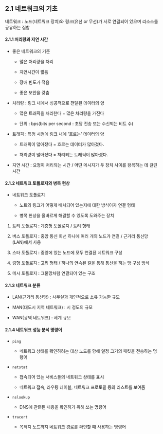 ## 2.1 네트워크의 기초

네트워크 : 노드(네트워크 장치)와 링크(유선 or 무선)가 서로 연결되어 있으며 리소스를 공유하는 집합

#### 2.1.1 처리량과 지연 시간

- 좋은 네트워크의 기준
  
  - 많은 처리량을 처리
  
  - 지연시간이 짧음
  
  - 장애 빈도가 적음
  
  - 좋은 보안을 갖춤

- 처리량 : 링크 내에서 성공적으로 전달된 데이터의 양
  
  - 많은 트래픽을 처리한다 = 많은 처리량을 가진다
  
  - 단위 : bps(bits per second : 초당 전송 또는 수신되는 비트 수)

- 트래픽 : 특정 시점에 링크 내에 '흐르는'  데이터의 양
  
  - 트래픽이 많아졌다 = 흐르는 데이터가 많아졌다. 
  
  - 처리량이 많아졌다 = 처리되는 트래픽이 많아졌다.

- 지연 시간 : 요청이 처리되는 시간 / 어떤 메시지가 두 장치 사이를 왕복하는 데 걸린 시간

#### 2.1.2 네트워크 토폴로지와 병목 현상

* 네트워크 토폴로지
  
  * 노트와 링크가 어떻게 배치되어 있는지에 대한 방식이자 연결 형태
  
  * 병목 현상을 올바르게 해결할 수 있도록 도와주는 장치
1. 트리 토폴로지 : 계층형 토폴로지 / 트리 형태

2. 버스 토폴로지 : 중앙 통신 회선 하나에 여러 개의 노드가 연결 / 근거리 통신망(LAN)에서 사용

3. 스타 토폴로지 : 중앙에 있는 노드에 모두 연결된 네트워크 구성

4. 링형 토폴로지 : 고리 형태 / 하나의 연속된 길을 통해 통신을 하는 망 구성 방식

5. 메시 토폴로지 : 그물망처럼 연결되어 있는 구조

#### 2.1.3 네트워크 분류

* LAN(근거리 통신망) : 사무실과 개인적으로 소유 가능한 규모

* MAN(대도시 지역 네트워크) : 시 정도의 규모

* WAN(광역 네트워크) : 세계 규모

#### 2.1.4 네트워크 성능 분석 명령어

* `ping` 
  
  * 네트워크 상태를 확인하려는 대상 노드를 향해 일정 크기의 패킷을 전송하는 명령어

* `netstat` 
  
  * 접속되어 있는 서비스들의 네트워크 상태를 표시
  
  * 네트워크 접속, 라우팅 테이블, 네트워크 프로토콜 등의 리스트를 보여줌

* `nslookup`
  
  * DNS에 관련된 내용을 확인하기 위해 쓰는 명령어

* `tracert`
  
  * 목적지 노드까지 네트워크 경로를 확인할 때 사용하는 명령어
